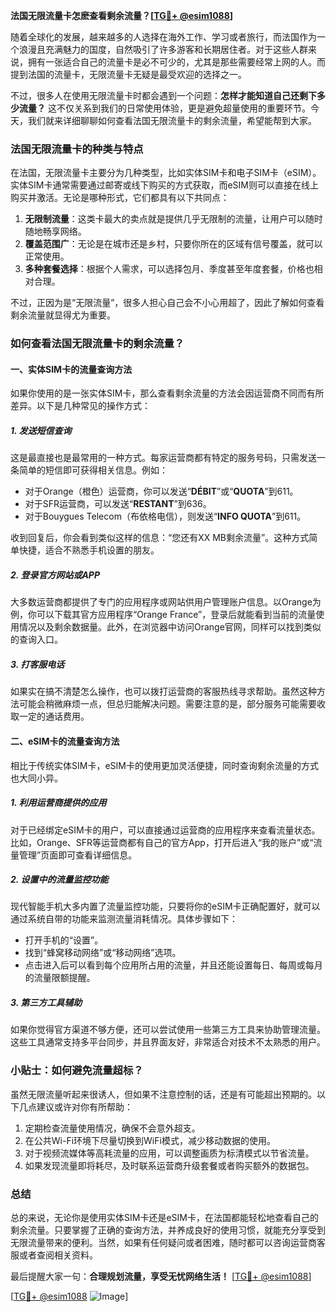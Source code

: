 **法国无限流量卡怎麽查看剩余流量？[[TG💪+ @esim1088](https://t.me/s/esim1088)]**

随着全球化的发展，越来越多的人选择在海外工作、学习或者旅行，而法国作为一个浪漫且充满魅力的国度，自然吸引了许多游客和长期居住者。对于这些人群来说，拥有一张适合自己的流量卡是必不可少的，尤其是那些需要经常上网的人。而提到法国的流量卡，无限流量卡无疑是最受欢迎的选择之一。

不过，很多人在使用无限流量卡时都会遇到一个问题：**怎样才能知道自己还剩下多少流量？** 这不仅关系到我们的日常使用体验，更是避免超量使用的重要环节。今天，我们就来详细聊聊如何查看法国无限流量卡的剩余流量，希望能帮到大家。

### 法国无限流量卡的种类与特点

在法国，无限流量卡主要分为几种类型，比如实体SIM卡和电子SIM卡（eSIM）。实体SIM卡通常需要通过邮寄或线下购买的方式获取，而eSIM则可以直接在线上购买并激活。无论是哪种形式，它们都具有以下共同点：

1. **无限制流量**：这类卡最大的卖点就是提供几乎无限制的流量，让用户可以随时随地畅享网络。
2. **覆盖范围广**：无论是在城市还是乡村，只要你所在的区域有信号覆盖，就可以正常使用。
3. **多种套餐选择**：根据个人需求，可以选择包月、季度甚至年度套餐，价格也相对合理。

不过，正因为是“无限流量”，很多人担心自己会不小心用超了，因此了解如何查看剩余流量就显得尤为重要。

### 如何查看法国无限流量卡的剩余流量？

#### 一、实体SIM卡的流量查询方法

如果你使用的是一张实体SIM卡，那么查看剩余流量的方法会因运营商不同而有所差异。以下是几种常见的操作方式：

##### 1. 发送短信查询

这是最直接也是最常用的一种方式。每家运营商都有特定的服务号码，只需发送一条简单的短信即可获得相关信息。例如：

- 对于Orange（橙色）运营商，你可以发送“**DÉBIT**”或“**QUOTA**”到611。
- 对于SFR运营商，可以发送“**RESTANT**”到636。
- 对于Bouygues Telecom（布依格电信），则发送“**INFO QUOTA**”到611。

收到回复后，你会看到类似这样的信息：“您还有XX MB剩余流量”。这种方式简单快捷，适合不熟悉手机设置的朋友。

##### 2. 登录官方网站或APP

大多数运营商都提供了专门的应用程序或网站供用户管理账户信息。以Orange为例，你可以下载其官方应用程序“Orange France”，登录后就能看到当前的流量使用情况以及剩余数据量。此外，在浏览器中访问Orange官网，同样可以找到类似的查询入口。

##### 3. 打客服电话

如果实在搞不清楚怎么操作，也可以拨打运营商的客服热线寻求帮助。虽然这种方法可能会稍微麻烦一点，但总归能解决问题。需要注意的是，部分服务可能需要收取一定的通话费用。

#### 二、eSIM卡的流量查询方法

相比于传统实体SIM卡，eSIM卡的使用更加灵活便捷，同时查询剩余流量的方式也大同小异。

##### 1. 利用运营商提供的应用

对于已经绑定eSIM卡的用户，可以直接通过运营商的应用程序来查看流量状态。比如，Orange、SFR等运营商都有自己的官方App，打开后进入“我的账户”或“流量管理”页面即可查看详细信息。

##### 2. 设置中的流量监控功能

现代智能手机大多内置了流量监控功能，只要将你的eSIM卡正确配置好，就可以通过系统自带的功能来监测流量消耗情况。具体步骤如下：

- 打开手机的“设置”。
- 找到“蜂窝移动网络”或“移动网络”选项。
- 点击进入后可以看到每个应用所占用的流量，并且还能设置每日、每周或每月的流量限额提醒。

##### 3. 第三方工具辅助

如果你觉得官方渠道不够方便，还可以尝试使用一些第三方工具来协助管理流量。这些工具通常支持多平台同步，并且界面友好，非常适合对技术不太熟悉的用户。

### 小贴士：如何避免流量超标？

虽然无限流量听起来很诱人，但如果不注意控制的话，还是有可能超出预期的。以下几点建议或许对你有所帮助：

1. 定期检查流量使用情况，确保不会意外超支。
2. 在公共Wi-Fi环境下尽量切换到WiFi模式，减少移动数据的使用。
3. 对于视频流媒体等高耗流量的应用，可以调整画质为标清模式以节省流量。
4. 如果发现流量即将耗尽，及时联系运营商升级套餐或者购买额外的数据包。

### 总结

总的来说，无论你是使用实体SIM卡还是eSIM卡，在法国都能轻松地查看自己的剩余流量。只要掌握了正确的查询方法，并养成良好的使用习惯，就能充分享受到无限流量带来的便利。当然，如果有任何疑问或者困难，随时都可以咨询运营商客服或者查阅相关资料。

最后提醒大家一句：**合理规划流量，享受无忧网络生活！** [[TG💪+ @esim1088](https://t.me/s/esim1088)] 

[[TG💪+ @esim1088](https://t.me/s/esim1088) ![Image](https://i.postimg.cc/4NQfJmqS/Snipaste-2025-05-13-00-14-12.png)]